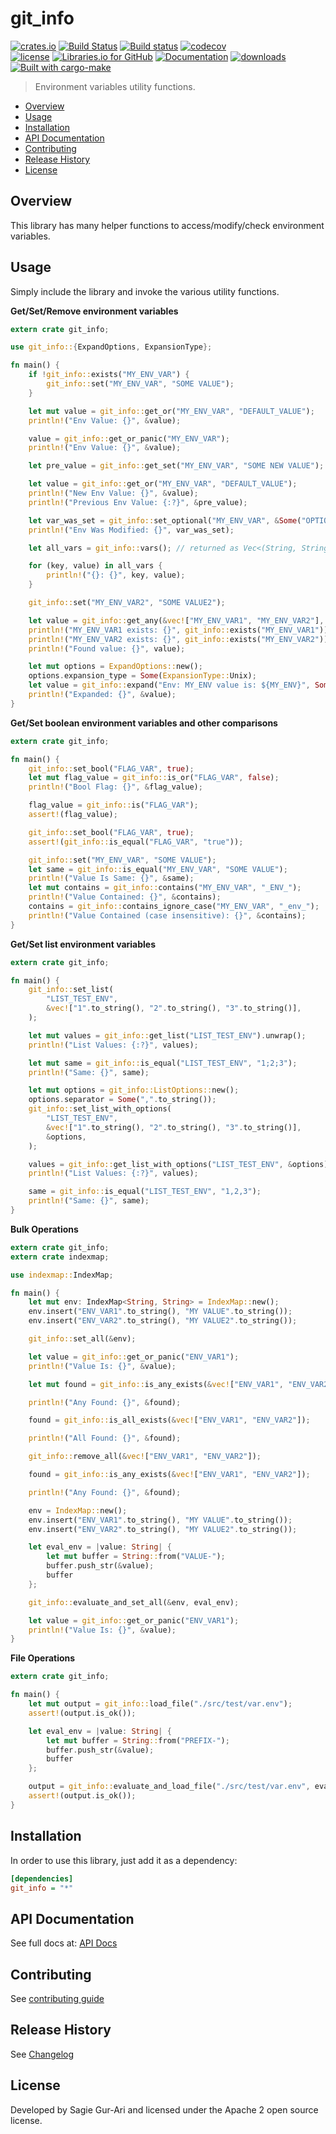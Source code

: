 # git_info

[![crates.io](https://img.shields.io/crates/v/git_info.svg)](https://crates.io/crates/git_info) [![Build Status](https://travis-ci.org/sagiegurari/git_info.svg)](http://travis-ci.org/sagiegurari/git_info) [![Build status](https://ci.appveyor.com/api/projects/status/yrb4y9cbaf6wtlk7?svg=true)](https://ci.appveyor.com/project/sagiegurari/git_info) [![codecov](https://codecov.io/gh/sagiegurari/git_info/branch/master/graph/badge.svg)](https://codecov.io/gh/sagiegurari/git_info)<br>
[![license](https://img.shields.io/crates/l/git_info.svg)](https://github.com/sagiegurari/git_info/blob/master/LICENSE) [![Libraries.io for GitHub](https://img.shields.io/librariesio/github/sagiegurari/git_info.svg)](https://libraries.io/cargo/git_info) [![Documentation](https://docs.rs/git_info/badge.svg)](https://docs.rs/crate/git_info/) [![downloads](https://img.shields.io/crates/d/git_info.svg)](https://crates.io/crates/git_info)<br>
[![Built with cargo-make](https://sagiegurari.github.io/cargo-make/assets/badges/cargo-make.svg)](https://sagiegurari.github.io/cargo-make)

> Environment variables utility functions.

* [Overview](#overview)
* [Usage](#usage)
* [Installation](#installation)
* [API Documentation](https://sagiegurari.github.io/git_info/)
* [Contributing](.github/CONTRIBUTING.md)
* [Release History](https://github.com/sagiegurari/git_info/blob/master/CHANGELOG.md)
* [License](#license)

<a name="overview"></a>
## Overview
This library has many helper functions to access/modify/check environment variables.

<a name="usage"></a>
## Usage
Simply include the library and invoke the various utility functions.

**Get/Set/Remove environment variables**

```rust
extern crate git_info;

use git_info::{ExpandOptions, ExpansionType};

fn main() {
    if !git_info::exists("MY_ENV_VAR") {
        git_info::set("MY_ENV_VAR", "SOME VALUE");
    }

    let mut value = git_info::get_or("MY_ENV_VAR", "DEFAULT_VALUE");
    println!("Env Value: {}", &value);

    value = git_info::get_or_panic("MY_ENV_VAR");
    println!("Env Value: {}", &value);

    let pre_value = git_info::get_set("MY_ENV_VAR", "SOME NEW VALUE");

    let value = git_info::get_or("MY_ENV_VAR", "DEFAULT_VALUE");
    println!("New Env Value: {}", &value);
    println!("Previous Env Value: {:?}", &pre_value);

    let var_was_set = git_info::set_optional("MY_ENV_VAR", &Some("OPTIONAL VALUE"));
    println!("Env Was Modified: {}", var_was_set);

    let all_vars = git_info::vars(); // returned as Vec<(String, String)>

    for (key, value) in all_vars {
        println!("{}: {}", key, value);
    }

    git_info::set("MY_ENV_VAR2", "SOME VALUE2");

    let value = git_info::get_any(&vec!["MY_ENV_VAR1", "MY_ENV_VAR2"], "default");
    println!("MY_ENV_VAR1 exists: {}", git_info::exists("MY_ENV_VAR1"));
    println!("MY_ENV_VAR2 exists: {}", git_info::exists("MY_ENV_VAR2"));
    println!("Found value: {}", value);

    let mut options = ExpandOptions::new();
    options.expansion_type = Some(ExpansionType::Unix);
    let value = git_info::expand("Env: MY_ENV value is: ${MY_ENV}", Some(options));
    println!("Expanded: {}", &value);
}
```

**Get/Set boolean environment variables and other comparisons**

```rust
extern crate git_info;

fn main() {
    git_info::set_bool("FLAG_VAR", true);
    let mut flag_value = git_info::is_or("FLAG_VAR", false);
    println!("Bool Flag: {}", &flag_value);

    flag_value = git_info::is("FLAG_VAR");
    assert!(flag_value);

    git_info::set_bool("FLAG_VAR", true);
    assert!(git_info::is_equal("FLAG_VAR", "true"));

    git_info::set("MY_ENV_VAR", "SOME VALUE");
    let same = git_info::is_equal("MY_ENV_VAR", "SOME VALUE");
    println!("Value Is Same: {}", &same);
    let mut contains = git_info::contains("MY_ENV_VAR", "_ENV_");
    println!("Value Contained: {}", &contains);
    contains = git_info::contains_ignore_case("MY_ENV_VAR", "_env_");
    println!("Value Contained (case insensitive): {}", &contains);
}
```

**Get/Set list environment variables**

```rust
extern crate git_info;

fn main() {
    git_info::set_list(
        "LIST_TEST_ENV",
        &vec!["1".to_string(), "2".to_string(), "3".to_string()],
    );

    let mut values = git_info::get_list("LIST_TEST_ENV").unwrap();
    println!("List Values: {:?}", values);

    let mut same = git_info::is_equal("LIST_TEST_ENV", "1;2;3");
    println!("Same: {}", same);

    let mut options = git_info::ListOptions::new();
    options.separator = Some(",".to_string());
    git_info::set_list_with_options(
        "LIST_TEST_ENV",
        &vec!["1".to_string(), "2".to_string(), "3".to_string()],
        &options,
    );

    values = git_info::get_list_with_options("LIST_TEST_ENV", &options).unwrap();
    println!("List Values: {:?}", values);

    same = git_info::is_equal("LIST_TEST_ENV", "1,2,3");
    println!("Same: {}", same);
}
```

**Bulk Operations**

```rust
extern crate git_info;
extern crate indexmap;

use indexmap::IndexMap;

fn main() {
    let mut env: IndexMap<String, String> = IndexMap::new();
    env.insert("ENV_VAR1".to_string(), "MY VALUE".to_string());
    env.insert("ENV_VAR2".to_string(), "MY VALUE2".to_string());

    git_info::set_all(&env);

    let value = git_info::get_or_panic("ENV_VAR1");
    println!("Value Is: {}", &value);

    let mut found = git_info::is_any_exists(&vec!["ENV_VAR1", "ENV_VAR2"]);

    println!("Any Found: {}", &found);

    found = git_info::is_all_exists(&vec!["ENV_VAR1", "ENV_VAR2"]);

    println!("All Found: {}", &found);

    git_info::remove_all(&vec!["ENV_VAR1", "ENV_VAR2"]);

    found = git_info::is_any_exists(&vec!["ENV_VAR1", "ENV_VAR2"]);

    println!("Any Found: {}", &found);

    env = IndexMap::new();
    env.insert("ENV_VAR1".to_string(), "MY VALUE".to_string());
    env.insert("ENV_VAR2".to_string(), "MY VALUE2".to_string());

    let eval_env = |value: String| {
        let mut buffer = String::from("VALUE-");
        buffer.push_str(&value);
        buffer
    };

    git_info::evaluate_and_set_all(&env, eval_env);

    let value = git_info::get_or_panic("ENV_VAR1");
    println!("Value Is: {}", &value);
}
```

**File Operations**

```rust
extern crate git_info;

fn main() {
    let mut output = git_info::load_file("./src/test/var.env");
    assert!(output.is_ok());

    let eval_env = |value: String| {
        let mut buffer = String::from("PREFIX-");
        buffer.push_str(&value);
        buffer
    };

    output = git_info::evaluate_and_load_file("./src/test/var.env", eval_env);
    assert!(output.is_ok());
}
```

<a name="installation"></a>
## Installation
In order to use this library, just add it as a dependency:

```ini
[dependencies]
git_info = "*"
```

## API Documentation
See full docs at: [API Docs](https://sagiegurari.github.io/git_info/)

## Contributing
See [contributing guide](.github/CONTRIBUTING.md)

<a name="history"></a>
## Release History

See [Changelog](https://github.com/sagiegurari/git_info/blob/master/CHANGELOG.md)

<a name="license"></a>
## License
Developed by Sagie Gur-Ari and licensed under the Apache 2 open source license.
